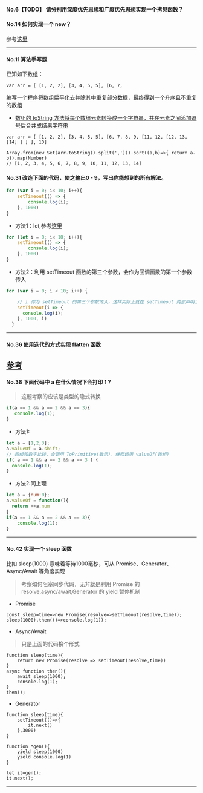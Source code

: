 #### No.6【TODO】 请分别用深度优先思想和广度优先思想实现一个拷贝函数？


#### No.14 如何实现一个 new？
参考[这里](https://github.com/Hanqing1996/JavaScript-advance/blob/master/%E9%9D%A2%E5%90%91%E5%AF%B9%E8%B1%A1/README.md#%E5%A6%82%E4%BD%95%E5%AE%9E%E7%8E%B0%E4%B8%80%E4%B8%AA-new)


---
#### No.11 算法手写题                               
                                            
已知如下数组：                                     
```                                         
var arr = [ [1, 2, 2], [3, 4, 5, 5], [6, 7, 
```                                         
编写一个程序将数组扁平化去并除其中重复部分数据，最终得到一个升序且不重复的数组     

* [数组的 toString 方法将每个数组元素转换成一个字符串，并在元素之间添加逗号后合并成结果字符串](https://github.com/Hanqing1996/JavaScript-advance/tree/master/%E5%85%B6%E5%AE%831#%E5%AF%B9%E8%B1%A1%E7%9A%84-tostring-%E6%96%B9%E6%B3%95)
```
var arr = [ [1, 2, 2], [3, 4, 5, 5], [6, 7, 8, 9, [11, 12, [12, 13, [14] ] ] ], 10]

Array.from(new Set(arr.toString().split(','))).sort((a,b)=>{ return a-b}).map(Number) 
// [1, 2, 3, 4, 5, 6, 7, 8, 9, 10, 11, 12, 13, 14]
```
#### No.31 改造下面的代码，使之输出0 - 9，写出你能想到的所有解法。                             
```javascript                                                      
for (var i = 0; i< 10; i++){                                       
	setTimeout(() => {                                             
		console.log(i);                                            
    }, 1000)                                                       
}                                                                  
```   
* 方法1：let,参考[这里](https://github.com/Hanqing1996/JavaScript-advance/tree/master/%E5%85%B6%E5%AE%831#%E9%9D%A2%E8%AF%95%E4%B8%8B%E9%9D%A2%E4%BB%A3%E7%A0%81%E7%9A%84%E8%BE%93%E5%87%BA%E6%98%AF%E4%BB%80%E4%B9%88%E4%B8%BA%E4%BB%80%E4%B9%88)
```javascript
for (let i = 0; i< 10; i++){  
	setTimeout(() => {        
		console.log(i);       
    }, 1000)                  
}       
```        
* 方法2：利用 setTimeout 函数的第三个参数，会作为回调函数的第一个参数传入     
```javascript
for (var i = 0; i < 10; i++) {

    // i 作为 setTimeout 的第三个参数传入，这样实际上就在 setTimeout 内部声明了10个不同的变量，10个回调函数可以分别访问它们。
    setTimeout(i => {
      console.log(i);
    }, 1000, i)
  }
```                                        
---
#### No.36 使用迭代的方式实现 flatten 函数
[参考](https://github.com/Hanqing1996/JavaScript-advance/blob/master/%E6%95%B0%E7%BB%84%E6%93%8D%E4%BD%9C/README.md#%E6%A8%A1%E6%8B%9F%E5%AE%9E%E7%8E%B0-flat-%E5%87%BD%E6%95%B0)
---
#### No.38 下面代码中 a 在什么情况下会打印 1？
> 这题考察的应该是类型的隐式转换
 ```javascript
 if(a == 1 && a == 2 && a == 3){
    console.log(1);               
 }                  
 ```
* 方法1:
```javascript
let a = [1,2,3];
a.valueOf = a.shift;
// 数组和数字比较，会调用 ToPrimitive(数组)，继而调用 valueOf(数组)
if( a == 1 && a == 2 && a == 3 ) {
  console.log(1);
}
```
* 方法2:同上理
```javascript
let a = {num:0};
a.valueOf = function(){
  return ++a.num
}
if(a == 1 && a == 2 && a == 3){
	console.log(1);
}
```
---
#### No.42 实现一个 sleep 函数
比如 sleep(1000) 意味着等待1000毫秒，可从 Promise、Generator、Async/Await 等角度实现

> 考察如何阻塞同步代码，无非就是利用 Promise 的 resolve,async/await,Generator 的 yield 暂停机制

* Promise
```
const sleep=time=>new Promise(resolve=>setTimeout(resolve,time));
sleep(1000).then(()=>console.log(1));
```
* Async/Await
> 只是上面的代码换个形式
```
function sleep(time){
    return new Promise(resolve => setTimeout(resolve,time))
}
async function then(){
    await sleep(1000);
    console.log(1);
}
then();
```
* Generator
``` 
function sleep(time){
    setTimeout(()=>{
        it.next()
    },3000)
}

function *gen(){
    yield sleep(1000)
    yield console.log(1)
}

let it=gen();
it.next();
```
---
